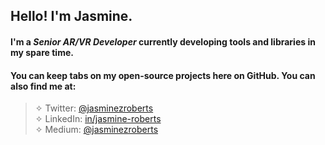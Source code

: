 ## Hello! I'm Jasmine. 

#### I'm a *Senior AR/VR Developer* currently developing tools and libraries in my spare time. 

#### You can keep tabs on my open-source projects here on GitHub. You can also find me at:  

> ✧ Twitter: [@jasminezroberts](https://www.twitter.com/jasminezroberts)<br/>
> ✧ LinkedIn: [in/jasmine-roberts](https://www.linkedin.com/in/jasmine-roberts)<br/>
> ✧ Medium: [@jasminezroberts](https://www.medium.com/@jasminezroberts)


